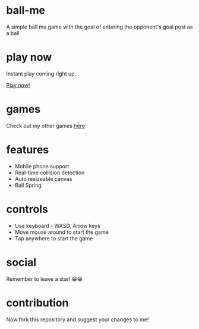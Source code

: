 # ball-me
A simple ball me game with the goal of entering the opponent's goal post as a ball

# play now
Instant play coming right up...

[Play now!](https://github.com/goalTosin)

# games
Check out my other games [here](https://github.com/goalTosin?tab=repositories)

# features
- Mobile phone support 
- Real-time collision detection
- Auto resizeable canvas
- Ball Spring

# controls
- Use keyboard - WASD, Arrow keys
- Move mouse around to start the game
- Tap anywhere to start the game

# social
Remember to leave a star! 😁😁

# contribution
Now fork this repository and suggest your changes to me!